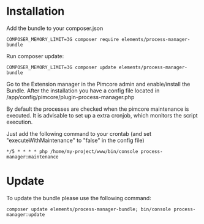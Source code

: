 # Installation

Add the bundle to your composer.json 
```
COMPOSER_MEMORY_LIMIT=3G composer require elements/process-manager-bundle
```

Run composer update: 
```
COMPOSER_MEMORY_LIMIT=3G composer update elements/process-manager-bundle
```
Go to the Extension manager in the Pimcore admin and enable/install the Bundle.
After the installation you have a config file located in /app/config/pimcore/plugin-process-manager.php

By default the processes are checked when the pimcore maintenance is executed. 
It is advisable to set up a extra cronjob, which monitors the script execution.

Just add the following command to your crontab (and set "executeWithMaintenance" to "false" in the config file)
```
*/5 * * * * php /home/my-project/www/bin/console process-manager:maintenance
```

# Update
To update the bundle please use the following command:

```
composer update elements/process-manager-bundle; bin/console process-manager:update
```
